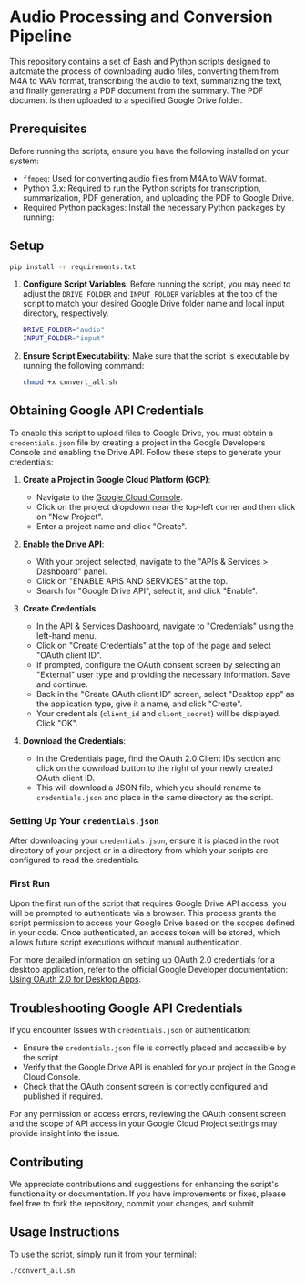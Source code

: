# Audio Processing and Conversion Pipeline

This repository contains a set of Bash and Python scripts designed to automate the process of downloading audio files, converting them from M4A to WAV format, transcribing the audio to text, summarizing the text, and finally generating a PDF document from the summary. The PDF document is then uploaded to a specified Google Drive folder.

## Prerequisites

Before running the scripts, ensure you have the following installed on your system:
- `ffmpeg`: Used for converting audio files from M4A to WAV format.
- Python 3.x: Required to run the Python scripts for transcription, summarization, PDF generation, and uploading the PDF to Google Drive.
- Required Python packages: Install the necessary Python packages by running:


## Setup

```bash
pip install -r requirements.txt
```

1. **Configure Script Variables**: Before running the script, you may need to adjust the `DRIVE_FOLDER` and `INPUT_FOLDER` variables at the top of the script to match your desired Google Drive folder name and local input directory, respectively.

    ```bash
    DRIVE_FOLDER="audio"
    INPUT_FOLDER="input"
    ```

2. **Ensure Script Executability**: Make sure that the script is executable by running the following command:

    ```bash
    chmod +x convert_all.sh
    ```


## Obtaining Google API Credentials

To enable this script to upload files to Google Drive, you must obtain a `credentials.json` file by creating a project in the Google Developers Console and enabling the Drive API. Follow these steps to generate your credentials:

1. **Create a Project in Google Cloud Platform (GCP)**:
    - Navigate to the [Google Cloud Console](https://console.cloud.google.com/).
    - Click on the project dropdown near the top-left corner and then click on "New Project".
    - Enter a project name and click "Create".

2. **Enable the Drive API**:
    - With your project selected, navigate to the "APIs & Services > Dashboard" panel.
    - Click on "ENABLE APIS AND SERVICES" at the top.
    - Search for "Google Drive API", select it, and click "Enable".

3. **Create Credentials**:
    - In the API & Services Dashboard, navigate to "Credentials" using the left-hand menu.
    - Click on "Create Credentials" at the top of the page and select "OAuth client ID".
    - If prompted, configure the OAuth consent screen by selecting an "External" user type and providing the necessary information. Save and continue.
    - Back in the "Create OAuth client ID" screen, select "Desktop app" as the application type, give it a name, and click "Create".
    - Your credentials (`client_id` and `client_secret`) will be displayed. Click "OK".

4. **Download the Credentials**:
    - In the Credentials page, find the OAuth 2.0 Client IDs section and click on the download button to the right of your newly created OAuth client ID.
    - This will download a JSON file, which you should rename to `credentials.json` and place in the same directory as the script.

### Setting Up Your `credentials.json`

After downloading your `credentials.json`, ensure it is placed in the root directory of your project or in a directory from which your scripts are configured to read the credentials.

### First Run

Upon the first run of the script that requires Google Drive API access, you will be prompted to authenticate via a browser. This process grants the script permission to access your Google Drive based on the scopes defined in your code. Once authenticated, an access token will be stored, which allows future script executions without manual authentication.

For more detailed information on setting up OAuth 2.0 credentials for a desktop application, refer to the official Google Developer documentation: [Using OAuth 2.0 for Desktop Apps](https://developers.google.com/identity/protocols/oauth2/native-app).

## Troubleshooting Google API Credentials

If you encounter issues with `credentials.json` or authentication:
- Ensure the `credentials.json` file is correctly placed and accessible by the script.
- Verify that the Google Drive API is enabled for your project in the Google Cloud Console.
- Check that the OAuth consent screen is correctly configured and published if required.

For any permission or access errors, reviewing the OAuth consent screen and the scope of API access in your Google Cloud Project settings may provide insight into the issue.

## Contributing

We appreciate contributions and suggestions for enhancing the script's functionality or documentation. If you have improvements or fixes, please feel free to fork the repository, commit your changes, and submit


## Usage Instructions

To use the script, simply run it from your terminal:

```bash
./convert_all.sh



